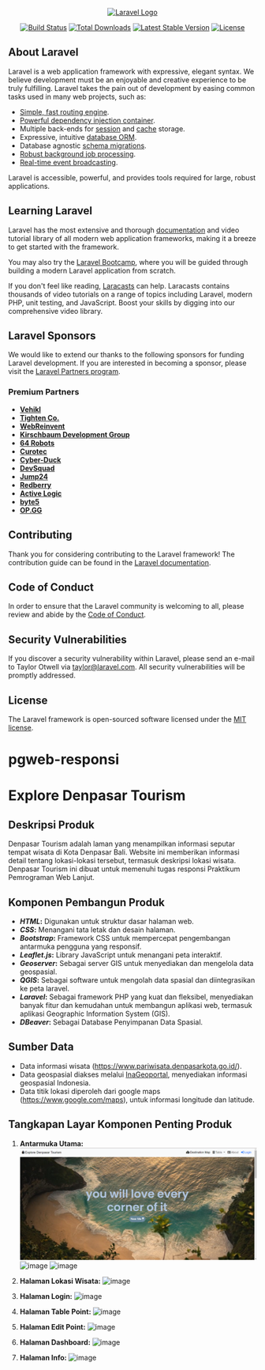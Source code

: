 
<p align="center"><a href="https://laravel.com" target="_blank"><img src="https://raw.githubusercontent.com/laravel/art/master/logo-lockup/5%20SVG/2%20CMYK/1%20Full%20Color/laravel-logolockup-cmyk-red.svg" width="400" alt="Laravel Logo"></a></p>

<p align="center">
<a href="https://github.com/laravel/framework/actions"><img src="https://github.com/laravel/framework/workflows/tests/badge.svg" alt="Build Status"></a>
<a href="https://packagist.org/packages/laravel/framework"><img src="https://img.shields.io/packagist/dt/laravel/framework" alt="Total Downloads"></a>
<a href="https://packagist.org/packages/laravel/framework"><img src="https://img.shields.io/packagist/v/laravel/framework" alt="Latest Stable Version"></a>
<a href="https://packagist.org/packages/laravel/framework"><img src="https://img.shields.io/packagist/l/laravel/framework" alt="License"></a>
</p>

## About Laravel

Laravel is a web application framework with expressive, elegant syntax. We believe development must be an enjoyable and creative experience to be truly fulfilling. Laravel takes the pain out of development by easing common tasks used in many web projects, such as:

- [Simple, fast routing engine](https://laravel.com/docs/routing).
- [Powerful dependency injection container](https://laravel.com/docs/container).
- Multiple back-ends for [session](https://laravel.com/docs/session) and [cache](https://laravel.com/docs/cache) storage.
- Expressive, intuitive [database ORM](https://laravel.com/docs/eloquent).
- Database agnostic [schema migrations](https://laravel.com/docs/migrations).
- [Robust background job processing](https://laravel.com/docs/queues).
- [Real-time event broadcasting](https://laravel.com/docs/broadcasting).

Laravel is accessible, powerful, and provides tools required for large, robust applications.

## Learning Laravel

Laravel has the most extensive and thorough [documentation](https://laravel.com/docs) and video tutorial library of all modern web application frameworks, making it a breeze to get started with the framework.

You may also try the [Laravel Bootcamp](https://bootcamp.laravel.com), where you will be guided through building a modern Laravel application from scratch.

If you don't feel like reading, [Laracasts](https://laracasts.com) can help. Laracasts contains thousands of video tutorials on a range of topics including Laravel, modern PHP, unit testing, and JavaScript. Boost your skills by digging into our comprehensive video library.

## Laravel Sponsors

We would like to extend our thanks to the following sponsors for funding Laravel development. If you are interested in becoming a sponsor, please visit the [Laravel Partners program](https://partners.laravel.com).

### Premium Partners

- **[Vehikl](https://vehikl.com/)**
- **[Tighten Co.](https://tighten.co)**
- **[WebReinvent](https://webreinvent.com/)**
- **[Kirschbaum Development Group](https://kirschbaumdevelopment.com)**
- **[64 Robots](https://64robots.com)**
- **[Curotec](https://www.curotec.com/services/technologies/laravel/)**
- **[Cyber-Duck](https://cyber-duck.co.uk)**
- **[DevSquad](https://devsquad.com/hire-laravel-developers)**
- **[Jump24](https://jump24.co.uk)**
- **[Redberry](https://redberry.international/laravel/)**
- **[Active Logic](https://activelogic.com)**
- **[byte5](https://byte5.de)**
- **[OP.GG](https://op.gg)**

## Contributing

Thank you for considering contributing to the Laravel framework! The contribution guide can be found in the [Laravel documentation](https://laravel.com/docs/contributions).

## Code of Conduct

In order to ensure that the Laravel community is welcoming to all, please review and abide by the [Code of Conduct](https://laravel.com/docs/contributions#code-of-conduct).

## Security Vulnerabilities

If you discover a security vulnerability within Laravel, please send an e-mail to Taylor Otwell via [taylor@laravel.com](mailto:taylor@laravel.com). All security vulnerabilities will be promptly addressed.

## License

The Laravel framework is open-sourced software licensed under the [MIT license](https://opensource.org/licenses/MIT).

# pgweb-responsi

# Explore Denpasar Tourism

## Deskripsi Produk

Denpasar Tourism adalah laman yang menampilkan informasi seputar tempat wisata di Kota Denpasar Bali. Website ini memberikan informasi detail tentang lokasi-lokasi tersebut, termasuk deskripsi lokasi wisata. Denpasar Tourism ini dibuat untuk memenuhi tugas responsi Praktikum Pemrograman Web Lanjut.

## Komponen Pembangun Produk

- **_HTML_:** Digunakan untuk struktur dasar halaman web.
- **_CSS_:** Menangani tata letak dan desain halaman.
- **_Bootstrap_:** Framework CSS untuk mempercepat pengembangan antarmuka pengguna yang responsif.
- **_Leaflet.js_:** Library JavaScript untuk menangani peta interaktif.
- **_Geoserver_:** Sebagai server GIS untuk menyediakan dan mengelola data geospasial.
- **_QGIS_:** Sebagai software untuk mengolah data spasial dan diintegrasikan ke peta laravel.
- **_Laravel_:** Sebagai framework PHP yang kuat dan fleksibel, menyediakan banyak fitur dan kemudahan untuk membangun aplikasi web, termasuk aplikasi Geographic Information System (GIS).
- **_DBeaver_:** Sebagai Database Penyimpanan Data Spasial.
  
## Sumber Data

- Data informasi wisata (https://www.pariwisata.denpasarkota.go.id/).
- Data geospasial diakses melalui [InaGeoportal](https://www.inageoportal.id/), menyediakan informasi geospasial Indonesia.
- Data titik lokasi diperoleh dari google maps (https://www.google.com/maps), untuk informasi longitude dan latitude.

## Tangkapan Layar Komponen Penting Produk

1. **Antarmuka Utama:**
   ![Landing Page](website/screenshoot/landingpage.png)
   ![image](https://github.com/anggitamrni/pgwl-responsi/assets/142865997/a7e1a6d7-6ba6-49a6-b654-f47749025692)
   ![image](https://github.com/anggitamrni/pgwl-responsi/assets/142865997/aa943391-d2ab-4232-88c2-1fbf5c2e3ecc)
   
3. **Halaman Lokasi Wisata:**
   ![image](https://github.com/anggitamrni/pgwl-responsi/assets/142865997/b4aa633f-ad2c-4953-bcdd-711610f499f5)

4. **Halaman Login:**
   ![image](https://github.com/anggitamrni/pgwl-responsi/assets/142865997/54e851f7-3f38-4fac-a54e-56eda0e56e2f)

5. **Halaman Table Point:**
   ![image](https://github.com/anggitamrni/pgwl-responsi/assets/142865997/4b14e3d7-287e-4382-983b-5c72e0af93d5)

6. **Halaman Edit Point:**
   ![image](https://github.com/anggitamrni/pgwl-responsi/assets/142865997/0d42d160-7f1f-42fc-994c-6649695c3ece)

7. **Halaman Dashboard:**
   ![image](https://github.com/anggitamrni/pgwl-responsi/assets/142865997/1c867faf-6459-4ced-a691-1411cea354cb)
   
9. **Halaman Info:**
   ![image](https://github.com/anggitamrni/pgwl-responsi/assets/142865997/092ce080-ec2f-4556-8ad7-ad2a83ca09bb)

   


